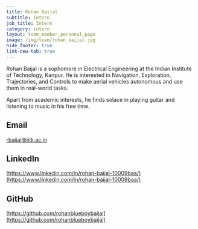 ```yaml
---
title: Rohan Baijal
subtitle: Intern
job_title: Intern
category: intern
layout: team_member_personal_page
image: /img/team/rohan_baijal.jpg
hide_footer: true
link-new-tab: true
---
```


Rohan Baijal is a sophomore in Electrical Engineering at the Indian Institute of Technology, Kanpur. He is interested in Navigation, Exploration, Trajectories, and Controls to make aerial vehicles autonomous and use them in real-world tasks.

Apart from academic interests, he finds solace in playing guitar and listening to music in his free time.

## Email ##
rbaijal@iitk.ac.in

## LinkedIn ## 
[https://www.linkedin.com/in/rohan-baijal-10009baa/](https://www.linkedin.com/in/rohan-baijal-10009baa/)

## GitHub ##
[https://github.com/rohanblueboybaijal](https://github.com/rohanblueboybaijal)
